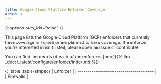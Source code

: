 ```yaml
---
title: Google Cloud Platform Enforcer Coverage
order: 1
---
```

{::options auto_ids="false" /}

This page lists the Google Cloud Platform (GCP) enforcers that currently have
coverage in Forseti or are planned to have coverage. If a enforcer you're
interested in isn't listed, please open an issue or contribute!

You can find the details of each of the enforcers [here]({% link _docs/_latest/configure/enforcer/index.md %})

{: .table .table-striped}
| Enforcer                                | 
| --------------------------------------- | 
| Firewalls |

